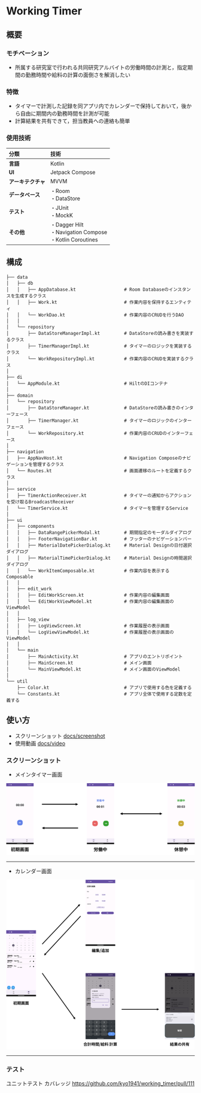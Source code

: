 ﻿# Working Timer
## 概要
### モチベーション
- 所属する研究室で行われる共同研究アルバイトの労働時間の計測と，指定期間の勤務時間や給料の計算の面倒さを解消したい

### 特徴
- タイマーで計測した記録を同アプリ内でカレンダーで保持しておいて，後から自由に期間内の勤務時間を計測が可能
- 計算結果を共有できて，担当教員への連絡も簡単

### 使用技術
|分類|技術|
| :--- | :--- |
| **言語** | Kotlin |
| **UI** | Jetpack Compose |
| **アーキテクチャ** | MVVM |
| **データベース** | ・Room<br>・DataStore<br> |
| **テスト** | ・JUnit<br>・MockK<br> |
| **その他** | ・Dagger Hilt<br>・Navigation Compose<br>・Kotlin Coroutines |

## 構成
```
├── data
│   ├── db
│   │   ├── AppDatabase.kt                  # Room Databaseのインスタンスを生成するクラス
│   │   ├── Work.kt                         # 作業内容を保持するエンティティ
│   │   └── WorkDao.kt                      # 作業内容のCRUDを行うDAO
│   │
│   └── repository
│       ├── DataStoreManagerImpl.kt         # DataStoreの読み書きを実装するクラス
│       ├── TimerManagerImpl.kt             # タイマーのロジックを実装するクラス
│       └── WorkRepositoryImpl.kt           # 作業内容のCRUDを実装するクラス
│
├── di
│   └── AppModule.kt                        # HiltのDIコンテナ
│
├── domain
│   └── repository
│       ├── DataStoreManager.kt             # DataStoreの読み書きのインターフェース
│       ├── TimerManager.kt                 # タイマーのロジックのインターフェース
│       └── WorkRepository.kt               # 作業内容のCRUDのインターフェース
│
├── navigation
│   ├── AppNavHost.kt                       # Navigation Composeのナビゲーションを管理するクラス
│   └── Routes.kt                           # 画面遷移のルートを定義するクラス
│
├── service
│   ├── TimerActionReceiver.kt              # タイマーの通知からアクションを受け取るBroadcastReceiver
│   └── TimerService.kt                     # タイマーを管理するService
│
├── ui
│   ├── components
│   │   ├── DataRangePickerModal.kt         # 期間指定のモーダルダイアログ
│   │   ├── FooterNavigationBar.kt          # フッターのナビゲーションバー
│   │   ├── MaterialDatePickerDialog.kt     # Material Designの日付選択ダイアログ
│   │   ├── MaterialTimePickerDialog.kt     # Material Designの時間選択ダイアログ
│   │   └── WorkItemComposable.kt           # 作業内容を表示するComposable
│   │ 
│   ├── edit_work
│   │   ├── EditWorkScreen.kt               # 作業内容の編集画面
│   │   └── EditWorkViewModel.kt            # 作業内容の編集画面のViewModel
│   │
│   ├── log_view
│   │   ├── LogViewScreen.kt                # 作業履歴の表示画面
│   │   └── LogViewViewModel.kt             # 作業履歴の表示画面のViewModel
│   │
│   └── main
│       ├── MainActivity.kt                 # アプリのエントリポイント
│       ├── MainScreen.kt                   # メイン画面
│       └── MainViewModel.kt                # メイン画面のViewModel
│
└── util
    ├── Color.kt                            # アプリで使用する色を定義する
    └── Constants.kt                        # アプリ全体で使用する定数を定義する
```

## 使い方

- スクリーンショット [docs/screenshot](https://github.com/kyo1941/working_timer/tree/main/docs/screenshot)
- 使用動画 [docs/video](https://github.com/kyo1941/working_timer/tree/main/docs/video)

### スクリーンショット
- メインタイマー画面

![image](docs/screenshot/images/timerView.png) 

---

- カレンダー画面

![image](docs/screenshot/images/calendarView.png)

---

### テスト
ユニットテスト カバレッジ
https://github.com/kyo1941/working_timer/pull/111


